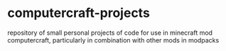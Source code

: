 # computercraft-projects
repository of small personal projects of code for use in minecraft mod computercraft, particularly in combination with other mods in modpacks
